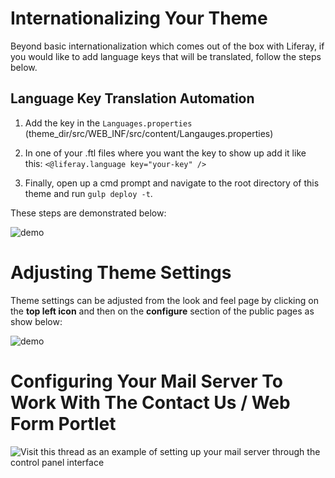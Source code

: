 # Internationalizing Your Theme

Beyond basic internationalization which comes out of the box with Liferay, if you would like to add language keys that will be translated, follow the steps below.

## Language Key Translation Automation

1. Add the key in the `Languages.properties` (theme_dir/src/WEB_INF/src/content/Langauges.properties)

2. In one of your .ftl files where you want the key to show up add it like this: `<@liferay.language key="your-key" />`

3. Finally, open up a cmd prompt and navigate to the root directory of this theme and run `gulp deploy -t`.

These steps are demonstrated below:

![demo](https://cloud.githubusercontent.com/assets/20076677/26797195/e7e35738-49e0-11e7-9646-e63f94b75d56.gif)


# Adjusting Theme Settings

Theme settings can be adjusted from the look and feel page by clicking on the **top left icon** and then on the **configure** section of the public pages as show below:

![demo](https://thumbs.gfycat.com/MeaslyPointedArcticwolf-size_restricted.gif)


# Configuring Your Mail Server To Work With The Contact Us / Web Form Portlet

![Visit this thread as an example of setting up your mail server through the control panel interface](https://web.liferay.com/community/forums/-/message_boards/message/39307247)